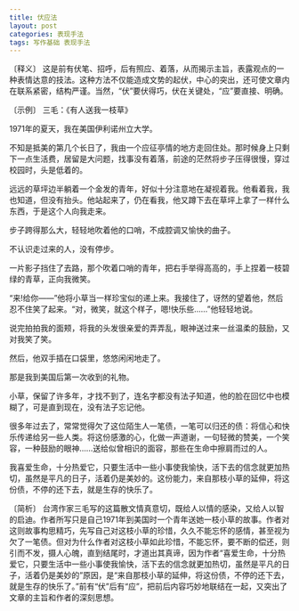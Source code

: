 ```yaml
---
title: 伏应法
layout: post
categories: 表现手法
tags: 写作基础 表现手法
---
```


〔释义〕 这是前有伏笔、招呼，后有照应、着落，从而揭示主旨，表露观点的一种表情达意的技法。这种方法不仅能造成文势的起伏，中心的突出，还可使文章内在联系紧密，结构严谨。当然，“伏”要伏得巧，伏在关键处，“应”要直接、明确。

〔示例〕 三毛：《有人送我一枝草》

1971年的夏天，我在美国伊利诺州立大学。

不知是抵美的第几个长日了，我由一个应征亭情的地方走回住处。那时候身上只剩下一点生活费，居留是大问题，找事没有着落，前途的茫然将步子压得很慢，穿过校园时，头是低着的。

远远的草坪边半躺着一个金发的青年，好似十分注意地在凝视着我。他看着我，我也知道，但没有抬头。他站起来了，仍在看我，他又蹲下去在草坪上拿了一样什么东西，于是这个人向我走来。

步子跨得那么大，轻轻地吹着他的口哨，不成腔调又愉快的曲子。

不认识走过来的人，没有停步。

一片影子挡住了去路，那个吹着口哨的青年，把右手举得高高的，手上捏着一枝碧绿的青草，正向我微笑。

“来!给你——”他将小草当一样珍宝似的递上来。我接住了，讶然的望着他，然后忍不住笑了起来。“对，微笑，就这个样子，嗯!快乐些……”他轻轻地说。

说完拍拍我的面颊，将我的头发很亲爱的弄弄乱，眼神送过来一丝温柔的鼓励，又对我笑了笑。

然后，他双手插在口袋里，悠悠闲闲地走了。

那是我到美国后第一次收到的礼物。

小草，保留了许多年，才找不到了，连名字都没有法子知道，他的脸在回忆中也模糊了，可是直到现在，没有法子忘记他。

很多年过去了，常常觉得欠了这位陌生人一笔债，一笔可以归还的债：将信心和快乐传递给另一些人类。将这份感激的心，化做一声道谢，一句轻微的赞美，一个笑容，一种鼓励的眼神……送给似曾相识的面容，那些在生命中擦肩而过的人。

我喜爱生命，十分热爱它，只要生活中一些小事使我愉快，活下去的信念就更加热切，虽然是平凡的日子，活着仍是美妙的。这份能力，来自那枝小草的延伸，将这份债，不停的还下去，就是生存的快乐了。

〔简析〕 台湾作家三毛写的这篇散文情真意切，既给人以情的感染，又给人以智的启迪。作者所写只是自己1971年到美国时一个青年送她一枝小草的故事。作者对这则故事构思精巧，先写自己对这枝小草的珍惜，久久不能忘怀的感情，甚至视为欠了一笔债。但对为什么作者对这枝小草如此珍惜，不能忘怀，要不断的偿还，则引而不发，摄人心魄，直到结尾时，才道出其真谛，因为作者“喜爱生命，十分热爱它，只要生活中一些小事使我愉快，活下去的信念就更加热切，虽然是平凡的日子，活着仍是美妙的”原因，是“来自那枝小草的延伸，将这份债，不停的还下去，就是生存的快乐了。”前有“伏”后有“应”，把前后内容巧妙地联结在一起，又突出了文章的主旨和作者的深刻思想。 